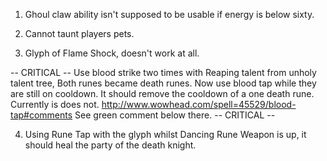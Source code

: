 1. Ghoul claw ability isn't supposed to be usable if energy is below sixty.

2. Cannot taunt players pets.

3. Glyph of Flame Shock, doesn't work at all.

 -- CRITICAL --
Use blood strike two times with Reaping talent from unholy talent tree,
Both runes became death runes. Now use blood tap while they are still on cooldown.
It should remove the cooldown of a one death rune. Currently is does not.
http://www.wowhead.com/spell=45529/blood-tap#comments
See green comment below there.
 -- CRITICAL --

4. Using Rune Tap with the glyph whilst Dancing Rune Weapon is up, it 
   should heal the party of the death knight.

